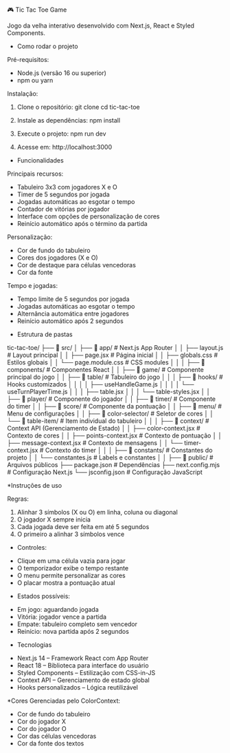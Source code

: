 🎮 Tic Tac Toe Game

Jogo da velha interativo desenvolvido com Next.js, React e Styled Components.

* Como rodar o projeto

Pré-requisitos:
- Node.js (versão 16 ou superior)
- npm ou yarn

Instalação:

1. Clone o repositório:
   git clone <url-do-repositorio>
   cd tic-tac-toe

2. Instale as dependências:
   npm install

3. Execute o projeto:
   npm run dev

4. Acesse em:
   http://localhost:3000

* Funcionalidades

Principais recursos:
- Tabuleiro 3x3 com jogadores X e O
- Timer de 5 segundos por jogada
- Jogadas automáticas ao esgotar o tempo
- Contador de vitórias por jogador
- Interface com opções de personalização de cores
- Reinício automático após o término da partida

Personalização:
- Cor de fundo do tabuleiro
- Cores dos jogadores (X e O)
- Cor de destaque para células vencedoras
- Cor da fonte

Tempo e jogadas:
- Tempo limite de 5 segundos por jogada
- Jogadas automáticas ao esgotar o tempo
- Alternância automática entre jogadores
- Reinício automático após 2 segundos

* Estrutura de pastas

tic-tac-toe/
├── 📁 src/
│   ├── 📁 app/                    # Next.js App Router
│   │   ├── layout.js              # Layout principal
│   │   ├── page.jsx               # Página inicial
│   │   ├── globals.css            # Estilos globais
│   │   └── page.module.css        # CSS modules
│   │
│   ├── 📁 components/             # Componentes React
│   │   ├── 📁 game/               # Componente principal do jogo
│   │   ├── 📁 table/              # Tabuleiro do jogo
│   │   │   ├── 📁 hooks/          # Hooks customizados
│   │   │   │   ├── useHandleGame.js
│   │   │   │   └── useTurnPlayerTime.js
│   │   │   ├── table.jsx
│   │   │   └── table-styles.jsx
│   │   ├── 📁 player/             # Componente do jogador
│   │   ├── 📁 timer/              # Componente do timer
│   │   ├── 📁 score/              # Componente da pontuação
│   │   ├── 📁 menu/               # Menu de configurações
│   │   ├── 📁 color-selector/     # Seletor de cores
│   │   └── 📁 table-item/         # Item individual do tabuleiro
│   │
│   ├── 📁 context/                # Context API (Gerenciamento de Estado)
│   │   ├── color-context.jsx      # Contexto de cores
│   │   ├── points-context.jsx     # Contexto de pontuação
│   │   ├── message-context.jsx    # Contexto de mensagens
│   │   └── timer-context.jsx      # Contexto do timer
│   │
│   ├── 📁 constants/              # Constantes do projeto
│   │   └── constantes.js          # Labels e constantes
│   │
├── 📁 public/                     # Arquivos públicos
├── package.json                   # Dependências
├── next.config.mjs                # Configuração Next.js
└── jsconfig.json                  # Configuração JavaScript


*Instruções de uso

Regras:
1. Alinhar 3 símbolos (X ou O) em linha, coluna ou diagonal
2. O jogador X sempre inicia
3. Cada jogada deve ser feita em até 5 segundos
4. O primeiro a alinhar 3 símbolos vence

* Controles:
- Clique em uma célula vazia para jogar
- O temporizador exibe o tempo restante
- O menu permite personalizar as cores
- O placar mostra a pontuação atual

* Estados possíveis:
- Em jogo: aguardando jogada
- Vitória: jogador vence a partida
- Empate: tabuleiro completo sem vencedor
- Reinício: nova partida após 2 segundos

* Tecnologias

- Next.js 14 – Framework React com App Router
- React 18 – Biblioteca para interface do usuário
- Styled Components – Estilização com CSS-in-JS
- Context API – Gerenciamento de estado global
- Hooks personalizados – Lógica reutilizável

*Cores
Gerenciadas pelo ColorContext:
- Cor de fundo do tabuleiro
- Cor do jogador X
- Cor do jogador O
- Cor das células vencedoras
- Cor da fonte dos textos

